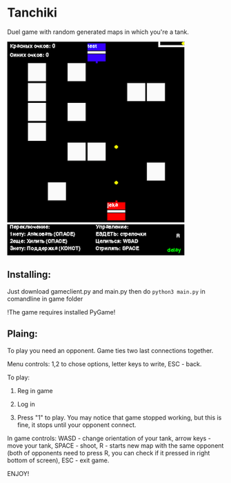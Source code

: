 # Tanchiki

Duel game with random generated maps in which you're a tank.

![вдохновение](/pic.png)

## Installing:

Just download gameclient.py and main.py then do ``` python3 main.py ``` in comandline in game folder

!The game requires installed PyGame!

## Plaing:

To play you need an opponent. Game ties two last connections together.

Menu controls: 1,2 to chose options, letter keys to write, ESC - back.

To play:

1. Reg in game

2. Log in

3. Press "1" to play. You may notice that game stopped working, but this is fine, it stops until your opponent connect. 

In game controls: WASD - change orientation of your tank, arrow keys - move your tank, SPACE - shoot, R - starts new map with the same opponent (both of opponents need to press R, you can check if it pressed in right bottom of screen), ESC - exit game.

ENJOY!
